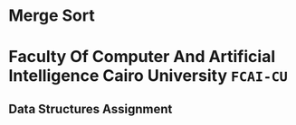 # Merge Sort

# Faculty Of Computer And Artificial Intelligence Cairo University `FCAI-CU`

## Data Structures	Assignment
